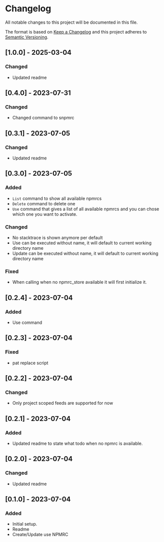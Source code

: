 # Changelog
All notable changes to this project will be documented in this file.

The format is based on [Keep a Changelog](http://keepachangelog.com/)
and this project adheres to [Semantic Versioning](http://semver.org/).

## [1.0.0] - 2025-03-04
### Changed
- Updated readme

## [0.4.0] - 2023-07-31
### Changed
- Changed command to snpmrc

## [0.3.1] - 2023-07-05
### Changed
- Updated readme

## [0.3.0] - 2023-07-05
### Added
- `List` command to show all available npmrcs
- `Delete` command to delete one
- `Use` command that gives a list of all available npmrcs and you can chose which one you want to activate.
### Changed
- No stacktrace is shown anymore per default
- Use can be executed without name, it will default to current working directory name
- Update can be executed without name, it will default to current working directory name
### Fixed
- When calling when no npmrc_store available it will first initialize it.

## [0.2.4] - 2023-07-04
### Added
- Use command

## [0.2.3] - 2023-07-04
### Fixed
- pat replace script

## [0.2.2] - 2023-07-04
### Changed
- Only project scoped feeds are supported for now

## [0.2.1] - 2023-07-04
### Added
- Updated readme to state what todo when no npmrc is available.

## [0.2.0] - 2023-07-04
### Changed
- Updated readme

## [0.1.0] - 2023-07-04
### Added
- Initial setup.
- Readme
- Create/Update use NPMRC

